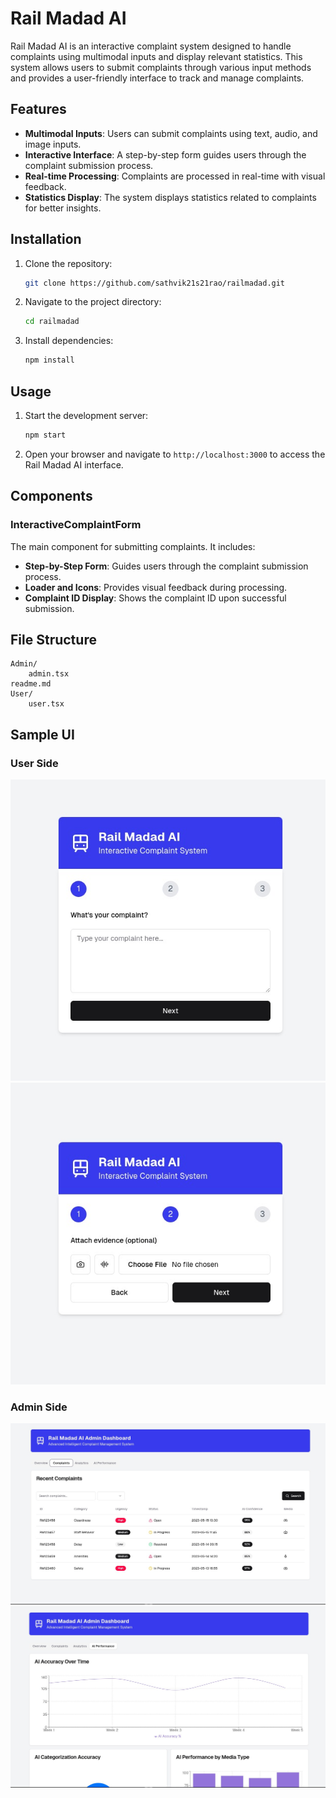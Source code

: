 # Rail Madad AI

Rail Madad AI is an interactive complaint system designed to handle complaints using multimodal inputs and display relevant statistics. This system allows users to submit complaints through various input methods and provides a user-friendly interface to track and manage complaints.

## Features

- **Multimodal Inputs**: Users can submit complaints using text, audio, and image inputs.
- **Interactive Interface**: A step-by-step form guides users through the complaint submission process.
- **Real-time Processing**: Complaints are processed in real-time with visual feedback.
- **Statistics Display**: The system displays statistics related to complaints for better insights.

## Installation

1. Clone the repository:
    ```sh
    git clone https://github.com/sathvik21s21rao/railmadad.git
    ```
2. Navigate to the project directory:
    ```sh
    cd railmadad
    ```
3. Install dependencies:
    ```sh
    npm install
    ```

## Usage

1. Start the development server:
    ```sh
    npm start
    ```
2. Open your browser and navigate to `http://localhost:3000` to access the Rail Madad AI interface.

## Components

### InteractiveComplaintForm

The main component for submitting complaints. It includes:

- **Step-by-Step Form**: Guides users through the complaint submission process.
- **Loader and Icons**: Provides visual feedback during processing.
- **Complaint ID Display**: Shows the complaint ID upon successful submission.


## File Structure

```
Admin/
    admin.tsx
readme.md
User/
    user.tsx
```
## Sample UI

### User Side

![Complaint Form](https://raw.githubusercontent.com/Sathvik21S21Rao/RailMadad/main/Images/image1.jpg)
![Complaint Form with input](https://raw.githubusercontent.com/Sathvik21S21Rao/RailMadad/main/Images/image2.jpg)

### Admin Side
![Complaints list](https://raw.githubusercontent.com/Sathvik21S21Rao/RailMadad/main/Images/image5.jpg)
![Data Visualisation of Complaints](https://raw.githubusercontent.com/Sathvik21S21Rao/RailMadad/main/Images/image7.jpg)


